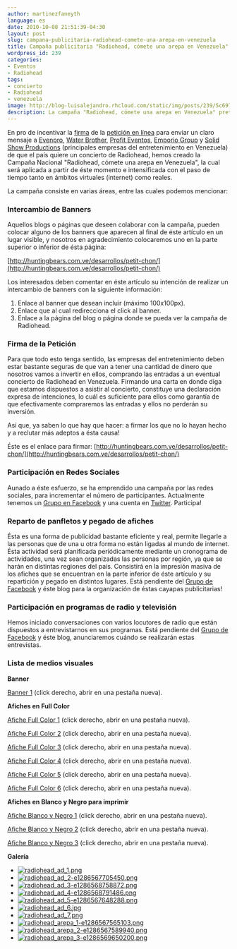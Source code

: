 ```yaml
---
author: martinezfaneyth
language: es
date: 2010-10-08 21:51:39-04:30
layout: post
slug: campana-publicitaria-radiohead-comete-una-arepa-en-venezuela
title: Campaña publicitaria "Radiohead, cómete una arepa en Venezuela"
wordpress_id: 239
categories:
- Eventos
- Radiohead
tags:
- concierto
- Radiohead
- venezuela
image: http://blog-luisalejandro.rhcloud.com/static/img/posts/239/5c69716c92cdf60c3ae961fbb32a428c.jpg
description: La campaña "Radiohead, cómete una arepa en Venezuela" pretende generar interés por Radiohead en Venezuela.
---
```


En pro de incentivar la [firma](http://huntingbears.com.ve/plan-para-traer-a-radiohead-a-venezuela-en-el-2011.html) de la [petición en línea](http://huntingbears.com.ve/desarrollos/petit-chon/) para enviar un claro mensaje a [Evenpro](http://www.evenpro.com/), [Water Brother](http://www.waterbrother.com/), [Profit Eventos](http://www.profitproducciones.com), [Emporio Group](http://www.emporiogroup.com/) y [Solid Show Productions](http://www.solidshow.com) (principales empresas del entretenimiento en Venezuela) de que el país quiere un concierto de Radiohead, hemos creado la Campaña Nacional "Radiohead, cómete una arepa en Venezuela", la cual será aplicada a partir de éste momento e intensificada con el paso de tiempo tanto en ámbitos virtuales (internet) como reales.

La campaña consiste en varias áreas, entre las cuales podemos mencionar:

<!-- more -->

### Intercambio de Banners

Aquellos blogs o páginas que deseen colaborar con la campaña, pueden colocar alguno de los banners que aparecen al final de éste artículo en un lugar visible, y nosotros en agradecimiento colocaremos uno en la parte superior o inferior de ésta página:

[http://huntingbears.com.ve/desarrollos/petit-chon/](http://huntingbears.com.ve/desarrollos/petit-chon/)

Los interesados deben comentar en éste artículo su intención de realizar un intercambio de banners con la siguiente información:

1. Enlace al banner que desean incluir (máximo 100x100px).
2. Enlace que al cual redirecciona el click al banner.
3. Enlace a la página del blog o página donde se pueda ver la campaña de Radiohead.

### Firma de la Petición

Para que todo esto tenga sentido, las empresas del entretenimiento deben estar bastante seguras de que van a tener una cantidad de dinero que nosotros vamos a invertir en ellos, comprando las entradas a un eventual concierto de Radiohead en Venezuela. Firmando una carta en donde diga que estamos dispuestos a asistir al concierto, constituye una declaración expresa de intenciones, lo cuál es suficiente para ellos como garantía de que efectivamente compraremos las entradas y ellos no perderán su inversión.

Así que, ya saben lo que hay que hacer: a firmar los que no lo hayan hecho y a reclutar más adeptos a ésta causa!

Éste es el enlace para firmar: [http://huntingbears.com.ve/desarrollos/petit-chon/](http://huntingbears.com.ve/desarrollos/petit-chon/)

### Participación en Redes Sociales

Aunado a éste esfuerzo, se ha emprendido una campaña por las redes sociales, para incrementar el número de participantes. Actualmente tenemos un [Grupo en Facebook](http://www.facebook.com/groups/radioheadvzla) y una cuenta en [Twitter](http://www.twitter.com/RadioheadVzla). Participa!

### Reparto de panfletos y pegado de afiches

Ésta es una forma de publicidad bastante eficiente y real, permite llegarle a las personas que de una u otra forma no están ligadas al mundo de internet. Ésta actividad será planificada periódicamente mediante un cronograma de actividades, una vez sean organizadas las personas por región, ya que se harán en distintas regiones del país. Consistirá en la impresión masiva de los afiches que se encuentran en la parte inferior de éste artículo y su repartición y pegado en distintos lugares. Está pendiente del [Grupo de Facebook](http://www.facebook.com/groups/radioheadvzla) y éste blog para la organización de éstas cayapas publicitarias!

### Participación en programas de radio y televisión

Hemos iniciado conversaciones con varios locutores de radio que están dispuestos a entrevistarnos en sus programas. Está pendiente del [Grupo de Facebook](http://www.facebook.com/groups/radioheadvzla) y éste blog, anunciaremos cuándo se realizarán estas entrevistas.

### Lista de medios visuales

**Banner**

[Banner 1](http://blog-luisalejandro.rhcloud.com/static/img/posts/239/d53c3f6de4e6642c7ec7b1df4a094cf7.jpg) (click derecho, abrir en una pestaña nueva).

**Afiches en Full Color**

[Afiche Full Color 1](http://blog-luisalejandro.rhcloud.com/static/img/posts/239/955d7ca804ee0e8d89c60cd2066dfb4d.jpg) (click derecho, abrir en una pestaña nueva).

[Afiche Full Color 2](http://blog-luisalejandro.rhcloud.com/static/img/posts/239/03d185d389776d63169ef3a2f06fd52f.jpg) (click derecho, abrir en una pestaña nueva).

[Afiche Full Color 3](http://blog-luisalejandro.rhcloud.com/static/img/posts/239/8b37fef1e1ef1e40a322dc6c921ae75f.jpg) (click derecho, abrir en una pestaña nueva).

[Afiche Full Color 4](http://blog-luisalejandro.rhcloud.com/static/img/posts/239/47826602c78e390bbca8065e9d926c75.jpg) (click derecho, abrir en una pestaña nueva).

[Afiche Full Color 5](http://blog-luisalejandro.rhcloud.com/static/img/posts/239/64770735c0337a24c390cd60f9367def.jpg) (click derecho, abrir en una pestaña nueva).

[Afiche Full Color 6](http://blog-luisalejandro.rhcloud.com/static/img/posts/239/a848784231454c385662decb4aad1c0b.jpg) (click derecho, abrir en una pestaña nueva).

**Afiches en Blanco y Negro para imprimir**

[Afiche Blanco y Negro 1](http://blog-luisalejandro.rhcloud.com/static/img/posts/239/24a07e59447b159fbbcfed0d57616524.jpg) (click derecho, abrir en una pestaña nueva).

[Afiche Blanco y Negro 2](http://blog-luisalejandro.rhcloud.com/static/img/posts/239/00b20c04ff976c8fbef0b4524c692ee4.jpg) (click derecho, abrir en una pestaña nueva).

[Afiche Blanco y Negro 3](http://blog-luisalejandro.rhcloud.com/static/img/posts/239/5c69716c92cdf60c3ae961fbb32a428c.jpg) (click derecho, abrir en una pestaña nueva).

**Galería**

<span class="picasa" data-picasa-id="5773245272936780737"><ul class="picasa-album"><li class="picasa-image"><a class="picasa-image-large" title="radiohead_ad_1.png" href="http://blog-luisalejandro.rhcloud.com/static/img/posts/239/f8977497ca187a43ada263314002cd46.jpg"><img class="picasa-image-thumb" src="http://blog-luisalejandro.rhcloud.com/static/img/posts/239/3bfc473110bfe6b9133b2a2915e08385.jpg" alt="radiohead_ad_1.png"></a></li><li class="picasa-image"><a class="picasa-image-large" title="radiohead_ad_2-e1286567705450.png" href="http://blog-luisalejandro.rhcloud.com/static/img/posts/239/2266f4c9c11a4d0cbb3ffe03bea8c7a9.jpg"><img class="picasa-image-thumb" src="http://blog-luisalejandro.rhcloud.com/static/img/posts/239/f92f609f1007c5e16e5450572a6afb07.jpg" alt="radiohead_ad_2-e1286567705450.png"></a></li><li class="picasa-image"><a class="picasa-image-large" title="radiohead_ad_3-e1286568758872.png" href="http://blog-luisalejandro.rhcloud.com/static/img/posts/239/49d568c10ef43bdd8ac8d20b6743b8f3.jpg"><img class="picasa-image-thumb" src="http://blog-luisalejandro.rhcloud.com/static/img/posts/239/d015c74d5e2d433e5cfbb87f3efa011d.jpg" alt="radiohead_ad_3-e1286568758872.png"></a></li><li class="picasa-image"><a class="picasa-image-large" title="radiohead_ad_4-e1286568791486.png" href="http://blog-luisalejandro.rhcloud.com/static/img/posts/239/660b5a829d6086011bb700d3cf33a4b7.jpg"><img class="picasa-image-thumb" src="http://blog-luisalejandro.rhcloud.com/static/img/posts/239/5e9ca6c378a729e1ef9a3fb0c38b4cbe.jpg" alt="radiohead_ad_4-e1286568791486.png"></a></li><li class="picasa-image"><a class="picasa-image-large" title="radiohead_ad_5-e1286567648288.png" href="http://blog-luisalejandro.rhcloud.com/static/img/posts/239/c38c0f004562210ff741ff68989b05ea.jpg"><img class="picasa-image-thumb" src="http://blog-luisalejandro.rhcloud.com/static/img/posts/239/ffb0891931f3829695094ac59b429a92.jpg" alt="radiohead_ad_5-e1286567648288.png"></a></li><li class="picasa-image"><a class="picasa-image-large" title="radiohead_ad_6.jpg" href="http://blog-luisalejandro.rhcloud.com/static/img/posts/239/88cb5b294acca180f5d56a28922df3b4.jpg"><img class="picasa-image-thumb" src="http://blog-luisalejandro.rhcloud.com/static/img/posts/239/4477bf673317d0fd9e6ff566d771c6bf.jpg" alt="radiohead_ad_6.jpg"></a></li><li class="picasa-image"><a class="picasa-image-large" title="radiohead_ad_7.png" href="http://blog-luisalejandro.rhcloud.com/static/img/posts/239/d53c3f6de4e6642c7ec7b1df4a094cf7.jpg"><img class="picasa-image-thumb" src="http://blog-luisalejandro.rhcloud.com/static/img/posts/239/e48186fa90798192cd0cd310385a7c57.jpg" alt="radiohead_ad_7.png"></a></li><li class="picasa-image"><a class="picasa-image-large" title="radiohead_arepa_1-e1286567565103.png" href="http://blog-luisalejandro.rhcloud.com/static/img/posts/239/da4e9f1231cf534f8e456b759b2174ad.jpg"><img class="picasa-image-thumb" src="http://blog-luisalejandro.rhcloud.com/static/img/posts/239/9419ded582e7ea927faaa333cb06ac71.jpg" alt="radiohead_arepa_1-e1286567565103.png"></a></li><li class="picasa-image"><a class="picasa-image-large" title="radiohead_arepa_2-e1286567589940.png" href="http://blog-luisalejandro.rhcloud.com/static/img/posts/239/cb3ef99c7d32743480978d59d3b2da05.jpg"><img class="picasa-image-thumb" src="http://blog-luisalejandro.rhcloud.com/static/img/posts/239/809783746129b65c9f33c718a853f7dc.jpg" alt="radiohead_arepa_2-e1286567589940.png"></a></li><li class="picasa-image"><a class="picasa-image-large" title="radiohead_arepa_3-e1286569650200.png" href="http://blog-luisalejandro.rhcloud.com/static/img/posts/239/04a4fdcb3da21e5cbe9c72849e3784d6.jpg"><img class="picasa-image-thumb" src="http://blog-luisalejandro.rhcloud.com/static/img/posts/239/6bb21200855acce09352f1d4f2bb089f.jpg" alt="radiohead_arepa_3-e1286569650200.png"></a></li></ul></span>
